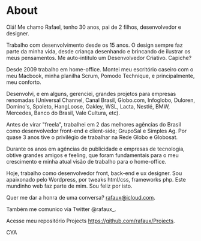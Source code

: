 # About

Olá! Me chamo Rafael, tenho 30 anos, pai de 2 filhos, desenvolvedor e designer.

Trabalho com desenvolvimento desde os 15 anos. O design sempre faz parte da minha vida, desde criança desenhando e brincando de ilustrar os meus pensamentos. Me auto-intitulo um Desenvolvedor Criativo. Capiche?

Desde 2009 trabalho em home-office. Montei meu escritório caseiro com o meu Macbook, minha planilha Scrum, Pomodo Technique, e principalmente, meu conforto.

Desenvolvi, e em alguns, gerenciei, grandes projetos para empresas renomadas (Universal Channel, Canal Brasil, Globo.com, Infoglobo, Duloren, Domino's, Spoleto, HangLoose, Oakley, WSL, Lacta, Nestlé, BMW, Mercedes, Banco do Brasil, Vale Cultura, etc).

Antes de virar "freela", trabalhei em 2 das melhores agências do Brasil como desenvolvedor front-end e client-side; GrupoSal e Simples Ag. Por quase 3 anos tive o privilégio de trabalhar na Rede Globo e Globosat.

Durante os anos em agências de publicidade e empresas de tecnologia, obtive grandes amigos e feeling, que foram fundamentais para o meu crescimento e minha atual visão de trabalho para o home-office.

Hoje, trabalho como desenvolvedor front, back-end e ux designer. Sou apaixonado pelo Wordpress, por tweaks html/css, frameworks php. Este mundinho web faz parte de mim. Sou feliz por isto.

Quer me dar a honra de uma conversa? rafaux@icloud.com.

Também me comunico via Twitter @rafaux_.

Acesse meu repositório Projects https://github.com/rafaux/Projects.

CYA
